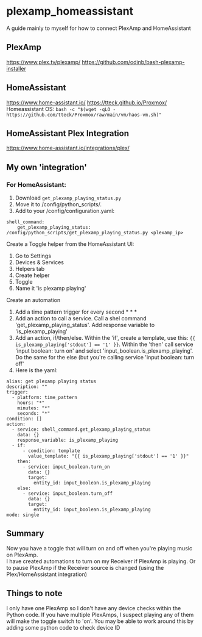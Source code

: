 # plexamp_homeassistant
A guide mainly to myself for how to connect PlexAmp and HomeAssistant

## PlexAmp
https://www.plex.tv/plexamp/
https://github.com/odinb/bash-plexamp-installer

## HomeAssistant
https://www.home-assistant.io/
https://tteck.github.io/Proxmox/
Homeassistant OS: `bash -c "$(wget -qLO - https://github.com/tteck/Proxmox/raw/main/vm/haos-vm.sh)"`

## HomeAssistant Plex Integration
https://www.home-assistant.io/integrations/plex/

## My own 'integration'

### For HomeAssistant:

1. Download `get_plexamp_playing_status.py`
2. Move it to /config/python_scripts/.
3. Add to your /config/configuration.yaml:
```
shell_command:
    get_plexamp_playing_status: /config/python_scripts/get_plexamp_playing_status.py <plexamp_ip>
```

Create a Toggle helper from the HomeAssistant UI:
1. Go to Settings
2. Devices & Services
3. Helpers tab
4. Create helper
5. Toggle
6. Name it 'is plexamp playing'

Create an automation
1. Add a time pattern trigger for every second * * *
2. Add an action to call a service.  Call a shel command 'get_plexamp_playing_status'.  Add response variable to 'is_plexamp_playing'
3. Add an action, if/then/else. Within the 'if', create a template, use this: `{{ is_plexamp_playing['stdout'] == '1' }}`. Within the 'then' call service 'input boolean: turn on' and select 'input_boolean.is_plexamp_playing'. Do the same for the else (but you're calling service 'input boolean: turn off'
4. Here is the yaml:
```
alias: get plexamp playing status
description: ""
trigger:
  - platform: time_pattern
    hours: "*"
    minutes: "*"
    seconds: "*"
condition: []
action:
  - service: shell_command.get_plexamp_playing_status
    data: {}
    response_variable: is_plexamp_playing
  - if:
      - condition: template
        value_template: "{{ is_plexamp_playing['stdout'] == '1' }}"
    then:
      - service: input_boolean.turn_on
        data: {}
        target:
          entity_id: input_boolean.is_plexamp_playing
    else:
      - service: input_boolean.turn_off
        data: {}
        target:
          entity_id: input_boolean.is_plexamp_playing
mode: single
```

## Summary
Now you have a toggle that will turn on and off when you're playing music on PlexAmp.  
I have created automations to turn on my Receiver if PlexAmp is playing.  Or to pause PlexAmp if the Receiver source is changed (using the Plex/HomeAssistant integration)

## Things to note
I only have one PlexAmp so I don't have any device checks within the Python code.  If you have multiple PlexAmps, I suspect playing any of them will make the toggle switch to 'on'.  You may be able to work around this by adding some python code to check device ID
